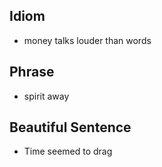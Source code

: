 ## Idiom
- money talks louder than words

## Phrase
- spirit away

## Beautiful Sentence
- Time seemed to drag
